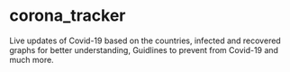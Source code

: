 # corona_tracker

Live updates of Covid-19 based on the countries, infected and recovered graphs for better understanding,
Guidlines to prevent from Covid-19 and much more.
